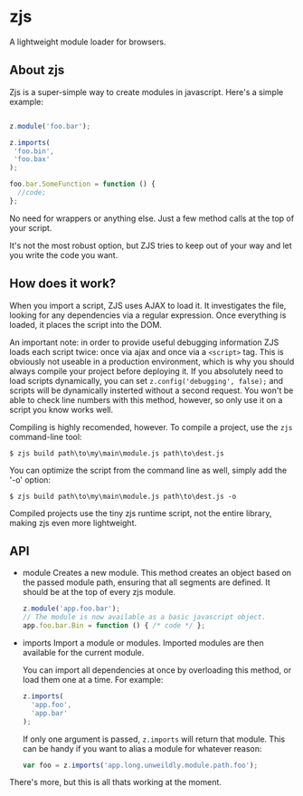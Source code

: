 zjs
===
A lightweight module loader for browsers.

About zjs
---------
Zjs is a super-simple way to create modules in javascript. Here's a simple example:

```js

z.module('foo.bar');

z.imports(
 'foo.bin',
 'foo.bax'
);

foo.bar.SomeFunction = function () {
  //code;
};

```

No need for wrappers or anything else. Just a few method calls at the top of your
script.

It's not the most robust option, but ZJS tries to keep out of your way and let you
write the code you want.


How does it work?
-----------------
When you import a script, ZJS uses AJAX to load it. It investigates the file, looking
for any dependencies via a regular expression. Once everything is loaded, it places
the script into the DOM.

An important note: in order to provide useful debugging information ZJS loads each script
twice: once via ajax and once via a `<script>` tag. This is obviously not useable in a 
production environment, which is why you should always compile your project before deploying it.
If you absolutely need to load scripts dynamically, you can set `z.config('debugging', false);`
and scripts will be dynamically insterted without a second request. You won't be able to check
line numbers with this method, however, so only use it on a script you know works well.

Compiling is highly recomended, however. To compile a project, use the `zjs` command-line tool:

```
$ zjs build path\to\my\main\module.js path\to\dest.js
```

You can optimize the script from the command line as well, simply add the '-o' option:

```
$ zjs build path\to\my\main\module.js path\to\dest.js -o
```

Compiled projects use the tiny zjs runtime script, not the entire library, making zjs even more lightweight.


API
---

- module
  Creates a new module. This method creates an object based on
  the passed module path, ensuring that all segments are defined.
  It should be at the top of every zjs module.

  ```javascript 
  z.module('app.foo.bar');
  // The module is now available as a basic javascript object.
  app.foo.bar.Bin = function () { /* code */ };
  ```

- imports
  Import a module or modules. Imported modules are then available for the
  current module.

  You can import all dependencies at once by overloading this method, or
  load them one at a time. For example:

  ```javascript
  z.imports(
    'app.foo',
    'app.bar'
  );
  ```

  If only one argument is passed, `z.imports` will return that module. This
  can be handy if you want to alias a module for whatever reason:

  ```javascript
  var foo = z.imports('app.long.unweildly.module.path.foo');
  ```

There's more, but this is all thats working at the moment.

